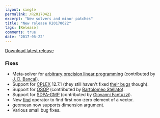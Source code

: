 ```yaml
---
layout: single
permalink: /R20170421
excerpt: "New solvers and minor patches"
title: "New release R20170622"
tags: [Release]
comments: true
date: '2017-06-22'
---
```


[Download latest release](/download)

### Fixes

* Meta-solver for [arbitrary precision linear programming](/solver/refiner) (contributed by [J. D. Bancal](https://github.com/jdbancal)).
* Support for [CPLEX](/solver/cplex) 12.7.1 (they still haven't fixed [their bugs](/cplexcrash) though).
* Support for [OSQP](/solver/osqp) (contributed by [Bartolomeo Stellato](https://github.com/bstellato)).
* Support for [SDPA-GMP](/solver/sdpa) (contributed by [Giovanni Fantuzzi](https://github.com/giofantuzzi)).
* New [find](/commands/find) operator to find first non-zero element of a vector.
* [geomean](/commands/geomean) now supports dimension argument.
* Various small bug fixes.

